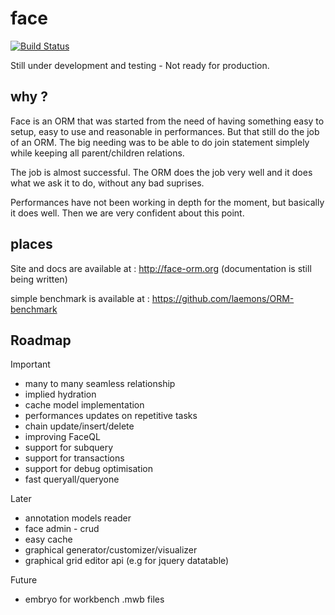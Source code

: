 face
====
[![Build Status](https://drone.io/github.com/laemons/face/status.png)](https://drone.io/github.com/laemons/face/latest)

Still under development and testing - Not ready for production.

why ?
--------

Face is an ORM that was started from the need of having something easy to setup,
easy to use and reasonable in performances. But that still do the job of an ORM. 
The big needing was to be able to do join statement simplely while keeping all parent/children relations.

The job is almost successful. The ORM does the job very well 
and it does what we ask it to do, without any bad suprises.

Performances have not been working in depth for the moment, but basically it does well.
Then we are very confident about this point.


places
--------

Site and docs are available at : http://face-orm.org (documentation is still being written)

simple benchmark is available at : https://github.com/laemons/ORM-benchmark



Roadmap
---------

Important
 * many to many seamless relationship
 * implied hydration
 * cache model implementation
 * performances updates on repetitive tasks
 * chain update/insert/delete
 * improving FaceQL
 * support for subquery
 * support for transactions
 * support for debug optimisation
 * fast queryall/queryone

Later
 * annotation models reader
 * face admin - crud
 * easy cache
 * graphical generator/customizer/visualizer
 * graphical grid editor api (e.g for jquery datatable)

Future
 * embryo for workbench .mwb files